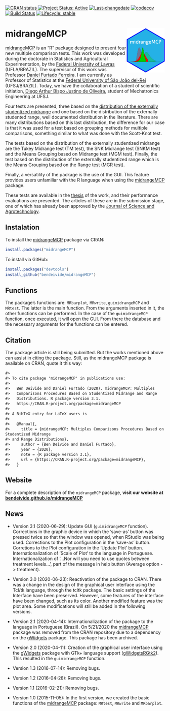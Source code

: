 
<!--
[![CRAN status](https://www.r-pkg.org/badges/version/midrangeMCP)](https://CRAN.R-project.org/package=midrangeMCP)
[![](https://cranlogs.r-pkg.org/badges/midrangeMCP?color=orange)](https://cran.r-project.org/package=midrangeMCP)
[![Lifecycle: stable](https://img.shields.io/badge/lifecycle-stable-brightgreen.svg)](https://www.tidyverse.org/lifecycle/#stable)
[![Travis build status](https://travis-ci.com/bendeivide/midrangeMCP.svg?branch=master)](https://travis-ci.com/bendeivide/midrangeMCP)[![R build status](https://github.com/bendeivide/midrangeMCP/workflows/R-CMD-check/badge.svg)](https://github.com/bendeivide/midrangeMCP/actions)
-->

[![CRAN
status](https://www.r-pkg.org/badges/version/midrangeMCP)](https://CRAN.R-project.org/package=midrangeMCP)
[![Project Status:
Active](https://www.repostatus.org/badges/latest/active.svg)](https://www.repostatus.org/#concept)
[![Last-changedate](https://img.shields.io/badge/last%20change-2020--11--11-yellowgreen.svg)](/commits/master)
[![codecov](https://codecov.io/gh/bendeivide/midrangeMCP/branch/master/graph/badge.svg)](https://codecov.io/gh/bendeivide/midrangeMCP)
[![Build
Status](https://travis-ci.com/bendeivide/midrangeMCP.svg?branch=master)](https://travis-ci.com/bendeivide/midrangeMCP)
[![Lifecycle:
stable](https://img.shields.io/badge/lifecycle-maturing-brightgreen.svg)](https://www.tidyverse.org/lifecycle/#maturing)

# midrangeMCP <img src='man/figures/logo.png' align="right" height="139" />

[midrangeMCP](https://bendeivide.github.io/midrangeMCP) is an “R”
package designed to present four new multiple comparison tests. This
work was developed during the doctorate in Statistics and Agricultural
Experimentation, by the [Federal University of Lavras](https://ufla.br/)
(UFLA/BRAZIL). The supervisor of this work was Professor [Daniel Furtado
Ferreira](http://www.dex.ufla.br/~danielff/). I am currently as
Professor of Statistics at the [Federal University of São João
del-Rei](https://ufsj.edu.br/) (UFSJ/BRAZIL). Today, we have the
collaboration of a student of scientific initiation, [Diego Arthur Bispo
Justino de Oliveira](https://digoarthur.github.io/), student of
Mechatronics Engineering at UFSJ.

Four tests are presented, three based on the [distribution of the
externally studentized
midrange](https://www.scielo.br/scielo.php?script=sci_abstract&pid=S1413-70542017000400378&lng=en&nrm=iso&tlng=pt)
and one based on the distribution of the externally studented range,
well documented distribution in the literature. There are many
distributions based on this last distribution, the difference for our
case is that it was used for a test based on grouping methods for
multiple comparisons, something similar to what was done with the
Scott-Knot test.

The tests based on the distribution of the externally studentized
midrange are the Tukey Midrange test (TM test), the SNK Midrange test
(SNKM test) and the Means Grouping based on Midrange test (MGM test).
Finally, the test based on the distribution of the externally
studentized range which is the Means Grouping based on the Range test
(MGR test).

Finally, a versatility of the package is the use of the GUI. This
feature provides users unfamiliar with the R language when using the
[midrangeMCP](https://CRAN.R-project.org/package=midrangeMCP) package.

These tests are available in the
[thesis](https://www.google.com/url?sa=t&rct=j&q=&esrc=s&source=web&cd=&cad=rja&uact=8&ved=2ahUKEwixqp_O4u3sAhU7EbkGHUTUCOMQFjAAegQIAxAC&url=http%3A%2F%2Frepositorio.ufla.br%2Fjspui%2Fbitstream%2F1%2F11466%2F2%2FTESE_Testes%2520de%2520compara%25C3%25A7%25C3%25B5es%2520m%25C3%25BAltiplas%2520baseados%2520na%2520distribui%25C3%25A7%25C3%25A3o%2520da%2520midrange%2520estudentizada%2520externamente.pdf&usg=AOvVaw1N5jvuEggxmsxhq9GnbCqT)
of the work, and their performance evaluations are presented. The
articles of these are in the submission stage, one of which has already
been approved by the [Journal of Science and
Agrotechnology](https://www.scielo.br/scielo.php?pid=1413-7054&script=sci_serial).

## Instalation

To install the
[midrangeMCP](https://CRAN.R-project.org/package=midrangeMCP) package
via CRAN:

``` r
install.packages("midrangeMCP")
```

To install via GitHub:

``` r
install.packages("devtools")
install_github("bendeivide/midrangeMCP")
```

## Functions

The package’s functions are: `MRbarplot`, `MRwrite`, `guimidrangeMCP`
and `MRtest`. The latter is the main function. From the arguments
inserted in it, the other functions can be performed. In the case of the
`guimidrangeMCP` function, once executed, it will open the GUI. From
there the database and the necessary arguments for the functions can be
entered.

## Citation

The package article is still being submitted. But the works mentioned
above can assist in citing the package. Still, as the midrangeMCP
package is available on CRAN, quote it this way:

    #> 
    #> To cite package 'midrangeMCP' in publications use:
    #> 
    #>   Ben Deivide and Daniel Furtado (2020). midrangeMCP: Multiples
    #>   Comparisons Procedures Based on Studentized Midrange and Range
    #>   Distributions. R package version 3.1.
    #>   https://CRAN.R-project.org/package=midrangeMCP
    #> 
    #> A BibTeX entry for LaTeX users is
    #> 
    #>   @Manual{,
    #>     title = {midrangeMCP: Multiples Comparisons Procedures Based on Studentized Midrange
    #> and Range Distributions},
    #>     author = {Ben Deivide and Daniel Furtado},
    #>     year = {2020},
    #>     note = {R package version 3.1},
    #>     url = {https://CRAN.R-project.org/package=midrangeMCP},
    #>   }

## Website

For a complete description of the `midrangeMCP` package, **visit our
website at
[bendeivide.github.io/midrangeMCP](https://bendeivide.github.io/midrangeMCP/)**

## News

  - Version 3.1 (2020-06-29): Update GUI (`guimidrangeMCP` function).
    Corrections in the graphic device in which the ‘save-as’ button was
    pressed twice so that the window was opened, when RStudio was being
    used. Corrections to the Plot configuration in the ‘save-as’ button.
    Corretions to the Plot configuration in the ‘Update Plot’ button.
    Internationalization of ‘Scale of Plot’ to the language in
    Portuguese. Internationalization of ‘…Nor will you need to use
    quotes between treatment levels…’, part of the message in help
    button (Average option -\> treatment).

  - Version 3.0 (2020-06-23): Reactivation of the package to CRAN. There
    was a change in the design of the graphical user interface using the
    Tcl/tk language, through the tcltk package. The basic settings of
    the Interface have been preserved. However, some features of the
    interface have been changed, such as its color. Another modified
    feature was the plot area. Some modifications will still be added in
    the following versions.

  - Version 2.1 (2020-04-14): Internationalization of the package to the
    language in Portuguese (Brazil). On 5/21/2020 the
    [midrangeMCP](https://CRAN.R-project.org/package=midrangeMCP)
    package was removed from the CRAN repository due to a dependency on
    the [gWidgets](https://CRAN.R-project.org/package=gWidgets) package.
    This package has been archived.

  - Version 2.0 (2020-04-11): Creation of the graphical user interface
    using the [gWidgets](https://CRAN.R-project.org/package=gWidgets)
    package with GTk+ language support
    ([gWidgetsRGtk2](https://CRAN.R-project.org/package=gWidgetsRGtk2)).
    This resulted in the `guimidrangeMCP` function.

  - Version 1.3 (2016-07-14): Removing bugs.

  - Version 1.2 (2016-04-28): Removing bugs.

  - Version 1.1 (2016-02-21): Removing bugs.

  - Version 1.0 (2015-11-05): In the first version, we created the basic
    functions of the
    [midrangeMCP](https://cran.r-project.org/package=midrangeMCP)
    package: `MRtest`, `MRwrite` and `MRbarplot`.
